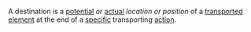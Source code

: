 A destination is a [potential](https://github.com/gcassel/Modular-Organization-Terminology/blob/master/terms/potential.md) *or* [actual](https://github.com/gcassel/Modular-Organization-Terminology/blob/master/terms/active.md) *location or position* of a [transported](https://github.com/gcassel/Modular-Organization-Terminology/blob/master/terms/transport.md) [element](https://github.com/gcassel/Modular-Organization-Terminology/blob/master/terms/element.md) at the end of a [specific](https://github.com/gcassel/Modular-Organization-Terminology/blob/master/terms/specific.md) transporting [action](https://github.com/gcassel/Modular-Organization-Terminology/blob/master/terms/action.md).
